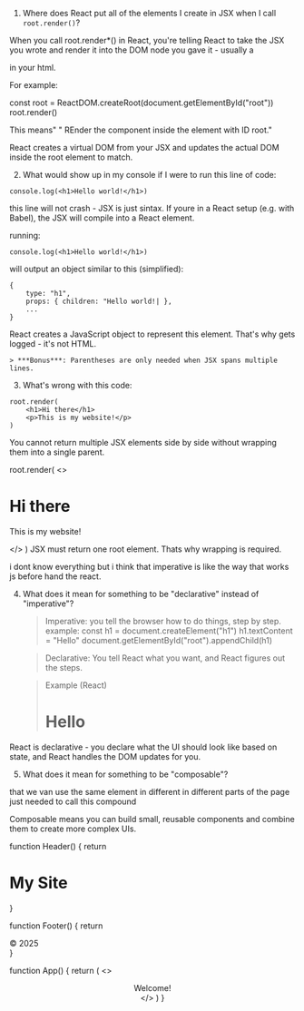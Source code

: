 1. Where does React put all of the elements I create in JSX when I
   call `root.render()`?

When you call root.render*() in React, you're telling React to take the JSX you wrote and render it into the DOM node you gave it - usually a <div id="root"> in your html.

For example:

const root = ReactDOM.createRoot(document.getElementById("root"))
root.render(<App />)

This means" " REnder the <App /> component inside the element with ID root."

React creates a virtual DOM from your JSX and updates the actual DOM inside the root element to match.

2. What would show up in my console if I were to run this line of code:
```
console.log(<h1>Hello world!</h1>)
```
this line will not crash - JSX is just sintax. If youre in a React setup (e.g. with Babel), the JSX will compile into a React element.

running:

	console.log(<h1>Hello world!</h1>)

will output an object similar to this (simplified):

	{
		type: "h1",
		props: { children: "Hello world!| },
		...
	}
React creates a JavaScript object to represent this element. That's why gets logged - it's not HTML.

	> ***Bonus***: Parentheses are only needed when JSX spans multiple lines.

3. What's wrong with this code:
```
root.render(
    <h1>Hi there</h1>
    <p>This is my website!</p>
)
```

You cannot return multiple JSX elements side by side without wrapping them into a single parent.

root.render(
	<>
		<h1>Hi there</h1>
		<p>This is my website!</p>
	</>
)
JSX must return one root element. Thats why wrapping is required.

i dont know everything but i think that imperative is like the way that works js before hand the react.


4. What does it mean for something to be "declarative" instead of "imperative"?

	> Imperative: you tell the browser how to do things, step by step.
	> example:
		const h1 = document.createElement("h1")
	h1.textContent = "Hello"
	document.getElementById("root").appendChild(h1)

	> Declarative: You tell React what you want, and React figures out the steps.

	> Example (React)
		<h1>Hello</h1>

React is declarative - you declare what the UI should look like based on state, and React handles the DOM updates for you.

5. What does it mean for something to be "composable"?

that we van use the same element in different in different parts of the page just needed to call this compound


Composable means you can build small, reusable components and combine them to create more complex UIs.

function Header() {
  return <h1>My Site</h1>
}

function Footer() {
  return <footer>© 2025</footer>
}

function App() {
  return (
    <>
      <Header />
      <main>Welcome!</main>
      <Footer />
    </>
  )
}



